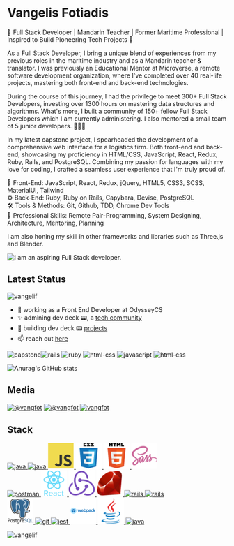 # Vangelis Fotiadis 
🚀 Full Stack Developer | Mandarin Teacher | Former Maritime Professional  | Inspired to Build Pioneering Tech Projects 🌟

As a Full Stack Developer, I bring a unique blend of experiences from my previous roles in the maritime industry and as a Mandarin teacher & translator. I was previously an Educational Mentor at Microverse, a remote software development organization, where I've completed over 40 real-life projects, mastering both front-end and back-end technologies.

During the course of this journey, I had the privilege to meet 300+ Full Stack Developers, investing over 1300 hours on mastering data structures and algorithms. What's more, I built a community of 150+ fellow Full Stack Developers which I am currently administering. I also mentored a small team of 5 junior developers. 🚀💡👥

In my latest capstone project, I spearheaded the development of a comprehensive web interface for a logistics firm. Both front-end and back-end, showcasing my proficiency in HTML/CSS, JavaScript, React, Redux, Ruby, Rails, and PostgreSQL. Combining my passion for languages with my love for coding, I crafted a seamless user experience that I'm truly proud of.

🔧 Front-End: JavaScript, React, Redux, jQuery, HTML5, CSS3, SCSS, MaterialUI, Tailwind <br>
⚙️ Back-End: Ruby, Ruby on Rails, Capybara, Devise, PostgreSQL <br>
🛠️ Tools & Methods: Git, Github, TDD, Chrome Dev Tools <br>
💼 Professional Skills: Remote Pair-Programming, System Designing, Architecture, Mentoring, Planning <br>

I am also honing my skill in other frameworks and libraries such as Three.js and Blender.
 
![I am an aspiring Full Stack  developer.](https://media.giphy.com/media/4rZA5D22301iMgrUNd/giphy.gif) 

## Latest Status 

<p align="left"> <img  src="https://komarev.com/ghpvc/?username=vangelif&label=Profile%20views&color=ce9927&style=flat" alt="vangelif" /> </p> 

- 🔭 working as a Front End Developer at OdysseyCS 
- ✨ admining dev deck 📟, a <a href="https://chat.whatsapp.com/DG71LdRpWNl51uu9ju2t6T">tech community</a> 
- 🌱 building dev deck 📟 <a  href="https://docs.google.com/forms/d/1Jd4RjcaMdgoOMbLTwwM2CtjsHfnCRqjUKnG5E9-0vpA/prefill">projects</a> 
- 📫 reach out <a href="https://call.whatsapp.com/video/uerFwXzF6lMEmmRKfEtjsr">here</a>

<img src="https://api.accredible.com/v1/frontend/credential_website_embed_image/badge/93964796" alt="capstone" height="90" width="90" /><img src="https://api.accredible.com/v1/frontend/credential_website_embed_image/badge/92027157" alt="rails" height="90" width="90"/> <img src="https://api.accredible.com/v1/frontend/credential_website_embed_image/badge/79785422" alt="ruby" height="90" width="90"/> <img src="https://api.accredible.com/v1/frontend/credential_website_embed_image/badge/76794495" alt="html-css" height="90" width="90"/> <img src="https://api.accredible.com/v1/frontend/credential_website_embed_image/badge/74439977" alt="javascript" height="90" width="90"/> <img src="https://api.accredible.com/v1/frontend/credential_website_embed_image/badge/67898521" alt="html-css" height="90" width="90"/> 

![Anurag's GitHub stats](https://github-readme-stats.vercel.app/api?username=vangelif&show_icons=true&theme=monokai)

<!-- ## Watch   
 
- <a href="https://vangelis.website/inspirational-reading">On Computing</a>
- <a href="https://vangelis.website/inspirational-reading">On Chinese Thought</a>
- <a href="https://vangelis.website/inspirational-reading">On Western Thought</a>
-->

## Media  

<p align="left">
<a href="https://www.linkedin.com/in/vangelif/" target="blank"><img align="center" src="https://raw.githubusercontent.com/rahuldkjain/github-profile-readme-generator/master/src/images/icons/Social/linked-in-alt.svg" alt="@vangfot" height="30" width="40" /></a>
<a href="https://www.facebook.com/vangelif" target="blank"><img align="center" src="http://i.imgur.com/fep1WsG.png" alt="@vangfot" height="30" width="40" /></a>
<a href="https://twitter.com/vangelif_" target="blank"><img align="center" src="https://raw.githubusercontent.com/rahuldkjain/github-profile-readme-generator/master/src/images/icons/Social/twitter.svg" alt="vangfot" height="30" width="40" /></a>

</p> 

<!-- ## Support
- <a href="https://vangelis.website/charity">Offer to the Greater Good</a>
--> 
## Stack
<p align="left">


<a href="https://learn.microsoft.com/en-us/dotnet/csharp/" target="_blank" rel="noreferrer"> <img src="https://user-images.githubusercontent.com/25181517/121405384-444d7300-c95d-11eb-959f-913020d3bf90.png" alt="java" width="60" height="60"/> </a>
<a href="https://dotnet.microsoft.com/en-us/apps/aspnet" target="_blank" rel="noreferrer"> <img src="https://user-images.githubusercontent.com/25181517/121405754-b4f48f80-c95d-11eb-8893-fc325bde617f.png" alt="java" width="60" height="60"/> </a>
<a href="https://developer.mozilla.org/en-US/docs/Web/JavaScript" target="_blank" rel="noreferrer"> <img src="https://raw.githubusercontent.com/devicons/devicon/master/icons/javascript/javascript-original.svg" alt="javascript" width="60" height="60"/> </a> 
<a href="https://www.w3schools.com/css/" target="_blank" rel="noreferrer"> <img src="https://raw.githubusercontent.com/devicons/devicon/master/icons/css3/css3-original-wordmark.svg" alt="css3" width="60" height="60"/> </a> 
<a href="https://www.w3.org/html/" target="_blank" rel="noreferrer"> <img src="https://raw.githubusercontent.com/devicons/devicon/master/icons/html5/html5-original-wordmark.svg" alt="html5" width="60" height="60"/> </a> 
<a href="https://sass-lang.com" target="_blank" rel="noreferrer"> <img src="https://raw.githubusercontent.com/devicons/devicon/master/icons/sass/sass-original.svg" alt="sass" width="60" height="60"/> </a> <br>
<a href="https://postman.com" target="_blank" rel="noreferrer"> <img src="https://www.vectorlogo.zone/logos/getpostman/getpostman-icon.svg" alt="postman" width="60" height="60"/> </a> 
<a href="https://reactjs.org/" target="_blank" rel="noreferrer"> <img src="https://raw.githubusercontent.com/devicons/devicon/master/icons/react/react-original-wordmark.svg" alt="react" width="60" height="60"/> </a>
<a href="https://redux.js.org" target="_blank" rel="noreferrer"> <img src="https://raw.githubusercontent.com/devicons/devicon/master/icons/redux/redux-original.svg" alt="redux" width="60" height="60"/> </a>
<a href="https://www.ruby-lang.org/en/" target="_blank" rel="noreferrer"> <img src="https://raw.githubusercontent.com/devicons/devicon/master/icons/ruby/ruby-original.svg" alt="ruby" width="60" height="60"/> </a>
<a href="https://rubyonrails.org" target="_blank" rel="noreferrer"> <img src="https://user-images.githubusercontent.com/25181517/192603748-3ac17112-3653-4257-80da-a57334b11411.png" alt="rails" width="60" height="60"/> </a>
<a href="https://rubyonrails.org" target="_blank" rel="noreferrer"> <img src="https://user-images.githubusercontent.com/25181517/192603750-4142ae75-10fa-4b61-a773-8b2052834357.png" alt="rails" width="60" height="60"/> </a> <br>
<a href="https://www.postgresql.org" target="_blank" rel="noreferrer"> <img src="https://raw.githubusercontent.com/devicons/devicon/master/icons/postgresql/postgresql-original-wordmark.svg" alt="postgresql" width="60" height="60"/> </a>
<a href="https://git-scm.com/" target="_blank" rel="noreferrer"> <img src="https://www.vectorlogo.zone/logos/git-scm/git-scm-icon.svg" alt="git" width="60" height="60"/> </a> 
<a href="https://jestjs.io" target="_blank" rel="noreferrer"> <img src="https://www.vectorlogo.zone/logos/jestjsio/jestjsio-icon.svg" alt="jest" width="60" height="60"/> </a>
<a href="https://webpack.js.org" target="_blank" rel="noreferrer"> <img src="https://raw.githubusercontent.com/devicons/devicon/d00d0969292a6569d45b06d3f350f463a0107b0d/icons/webpack/webpack-original-wordmark.svg" alt="webpack" width="60" height="60"/> </a>
<a href="https://www.java.com" target="_blank" rel="noreferrer"> <img src="https://raw.githubusercontent.com/devicons/devicon/master/icons/java/java-original.svg" alt="java" width="60" height="60"/> </a>
<a href="https://mui.com/" target="_blank" rel="noreferrer"> <img src="https://user-images.githubusercontent.com/25181517/189716630-fe6c084c-6c66-43af-aa49-64c8aea4a5c2.png" alt="java" width="60" height="60"/> </a>  


 
<p><img align="left" src="https://github-readme-stats.vercel.app/api/top-langs?username=vangelif&show_icons=true&locale=en&layout=compact" alt="vangelif" /></p><br><br>

<!--## Recommended reading
  
- <a href="https://blog.codinghorror.com/">Jeff Atwood's Blog</a>
- <a href="https://www.joelonsoftware.com/">Joel Spolsky's Blog</a>
- <a href="https://www.yudkowsky.net/">Eliazer Yudkowsky's Blog</a>
- <a href="https://venkateshrao.com/">Venkatesh Rao's Blog</a>
- <a href="http://www.paulgraham.com/articles.html">Paul Graham's Essays</a>
- <a href="http://wadler.blogspot.com/">Philip Wadler's Blog</a>
- <a href="https://slatestarcodex.com/">Slate Star Codex Blog</a> -->
 
